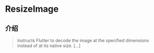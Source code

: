 # ResizeImage

## 介绍

> Instructs Flutter to decode the image at the specified dimensions instead of at its native size. [...]
